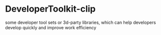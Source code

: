 # DeveloperToolkit-clip
some developer tool sets or 3d-party libraries, which can help developers develop quickly and improve work efficiency
